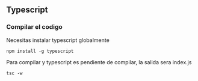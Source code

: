 ## Typescript

### Compilar el codigo 

Necesitas instalar typescript globalmente

```
npm install -g typescript
```

Para compilar y typescript es pendiente de compilar, la salida sera index.js

```
tsc -w
```
